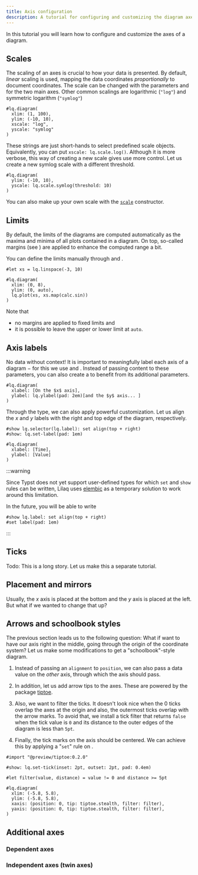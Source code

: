 ```yaml
---
title: Axis configuration
description: A tutorial for configuring and customizing the diagram axes. 
---
```




In this tutorial you will learn how to configure and customize the axes of a diagram. 


## Scales

The scaling of an axes is crucial to how your data is presented. By default, _linear_ scaling is used,  mapping the data coordinates _proportionally_ to document coordinates. The scale can be changed with the parameters <Crossref target="diagram#xscale" /> and <Crossref target="diagram#yscale" /> for the two main axes. Other common scalings are logarithmic (`"log"`) and symmetric logarithm (`"symlog"`)
```example
#lq.diagram(
  xlim: (1, 100),
  ylim: (-10, 10),
  xscale: "log",
  yscale: "symlog"
)
```
These strings are just short-hands to select predefined scale objects. Equivalently, you can put `xscale: lq.scale.log()`. Although it is more verbose, this way of creating a new scale gives use more control. Let us create a new symlog scale with a different threshold. 
```example
#lq.diagram(
  ylim: (-10, 10),
  yscale: lq.scale.symlog(threshold: 10)
)
```
You can also make up your own scale with the [`scale`](../reference/scale) constructor. 



## Limits

By default, the limits of the diagrams are computed automatically as the maxima and minima of all plots contained in a diagram. On top, so-called margins (see <Crossref target="diagram#margin" />) are applied to enhance the computed range a bit. 

You can define the limits manually through <Crossref target="diagram#xlim" /> and <Crossref target="diagram#ylim" />. 
```example
#let xs = lq.linspace(-3, 10)

#lq.diagram(
  xlim: (0, 8),
  ylim: (0, auto),
  lq.plot(xs, xs.map(calc.sin))
)
```
Note that 
- no margins are applied to fixed limits and
- it is possible to leave the upper or lower limit at `auto`. 



## Axis labels

No data without context! It is important to meaningfully label each axis of a diagram − for this we use <Crossref target="diagram#xlabel" /> and <Crossref target="diagram#ylabel" />. Instead of passing content to these parameters, you can also create a <Crossref target="label" /> to benefit from its additional parameters. 
```example
#lq.diagram(
  xlabel: [On the $x$ axis],
  ylabel: lq.ylabel(pad: 2em)[and the $y$ axis... ]
)
```
Through the <Crossref target="label" /> type, we can also apply powerful customization. Let us align the $x$ and $y$ labels with the right and top edge of the diagram, respectively. 

```example
#show lq.selector(lq.label): set align(top + right)
#show: lq.set-label(pad: 1em)

#lq.diagram(
  xlabel: [Time],
  ylabel: [Value]
)
```
:::warning

Since Typst does not yet support user-defined types for which `set` and `show` rules can be written, Lilaq uses [elembic](https://github.com/PgBiel/elembic) as a temporary solution to work around this limitation. 

In the future, you will be able to write
```typ
#show lq.label: set align(top + right)
#set label(pad: 1em)
```

:::



## Ticks

Todo: This is a long story. Let us make this a separate tutorial. 


## Placement and mirrors

Usually, the $x$ axis is placed at the bottom and the $y$ axis is placed at the left. But what if we wanted to change that up? 

## Arrows and schoolbook styles

The previous section leads us to the following question: What if want to have our axis right in the middle, going through the origin of the coordinate system? Let us make some modifications to get a "schoolbook"-style diagram. 

1. Instead of passing an `alignment` to `position`, we can also pass a data value on the _other_ axis, through which the axis should pass. 

2. In addition, let us add arrow tips to the axes. These are powered by the package [tiptoe](https://typst.app/universe/package/tiptoe).

3. Also, we want to filter the ticks. It doesn't look nice when the $0$ ticks overlap the axes at the origin and also, the outermost ticks overlap with the arrow marks. To avoid that, we install a tick filter that returns `false` when the tick value is `0` and its distance to the outer edges of the diagram is less than `5pt`. 

4. Finally, the tick marks on the axis should be centered. We can achieve this by applying a "`set`" rule on <Crossref target="tick" />. 

```example
#import "@preview/tiptoe:0.2.0"

#show: lq.set-tick(inset: 2pt, outset: 2pt, pad: 0.4em)

#let filter(value, distance) = value != 0 and distance >= 5pt

#lq.diagram(
  xlim: (-5.8, 5.8), 
  ylim: (-5.8, 5.8),
  xaxis: (position: 0, tip: tiptoe.stealth, filter: filter),
  yaxis: (position: 0, tip: tiptoe.stealth, filter: filter),
)
```



## Additional axes

### Dependent axes

### Independent axes (twin axes)